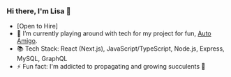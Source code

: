 ### Hi there, I'm Lisa 👋

<!--
**Zhusufeng/Zhusufeng** is a ✨ _special_ ✨ repository because its `README.md` (this file) appears on your GitHub profile.

Here are some ideas to get you started:

- 🔭 I’m currently working on ...
- 🌱 I’m currently learning ...
- 👯 I’m looking to collaborate on ...
- 🤔 I’m looking for help with ...
- 💬 Ask me about ...
- 📫 How to reach me: ...
- 😄 Pronouns: ...
- ⚡ Fun fact: ...
-->
- [Open to Hire]
- 🌱 I’m currently playing around with tech for my project for fun, [Auto Amigo](https://github.com/Zhusufeng/auto-amigo-react).
- 📚 Tech Stack: React (Next.js), JavaScript/TypeScript, Node.js, Express, MySQL, GraphQL
- ⚡ Fun fact: I'm addicted to propagating and growing succulents 🌱
